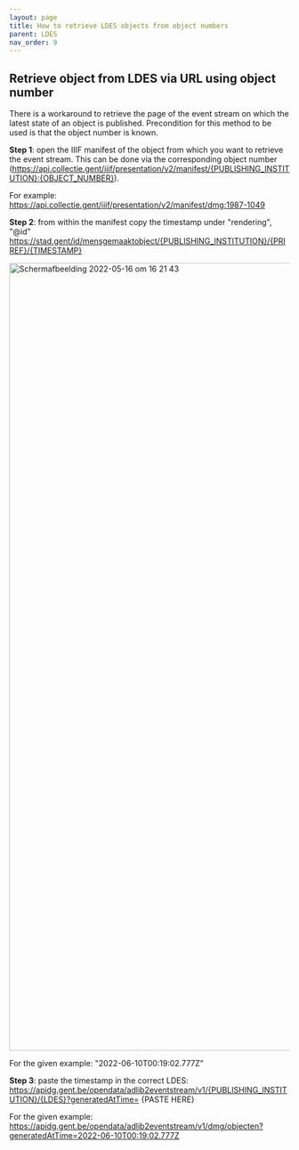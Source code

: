 ```yaml
---
layout: page
title: How to retrieve LDES objects from object numbers
parent: LDES
nav_order: 9
---
```



## **Retrieve object from LDES via URL using object number**

There is a workaround to retrieve the page of the event stream on which the latest state of an object is published. Precondition for this method to be used is that the object number is known. 

**Step 1**: open the IIIF manifest of the object from which you want to retrieve the event stream. This can be done via the corresponding object number (https://api.collectie.gent/iiif/presentation/v2/manifest/{PUBLISHING_INSTITUTION}:{OBJECT_NUMBER}).


For example: https://api.collectie.gent/iiif/presentation/v2/manifest/dmg:1987-1049


**Step 2**: from within the manifest copy the timestamp under "rendering", "@id"
https://stad.gent/id/mensgemaaktobject/{PUBLISHING_INSTITUTION}/{PRIREF}/{TIMESTAMP}


<img width="1416" alt="Schermafbeelding 2022-05-16 om 16 21 43" src="https://user-images.githubusercontent.com/43210443/168614557-e9ad6a79-6cba-46ae-8162-53f642f22053.png">


For the given example: "2022-06-10T00:19:02.777Z"

**Step 3**: paste the timestamp in the correct LDES: https://apidg.gent.be/opendata/adlib2eventstream/v1/{PUBLISHING_INSTITUTION}/{LDES}?generatedAtTime= 
 {PASTE HERE}
 
 
 For the given example: https://apidg.gent.be/opendata/adlib2eventstream/v1/dmg/objecten?generatedAtTime=2022-06-10T00:19:02.777Z
